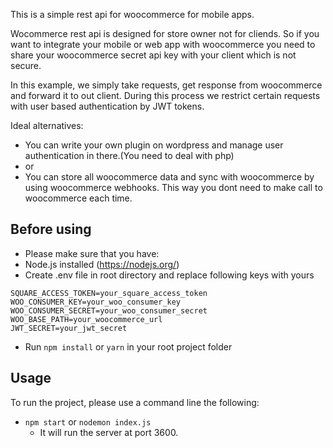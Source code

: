 This is a simple rest api for woocommerce for mobile apps.

Wocommerce rest api is designed for store owner not for cliends. So if you want to integrate your mobile or web app with woocommerce you need to share your woocommerce secret api key with your client which is not secure.

In this example, we simply take requests, get response from woocommerce and forward it to out client. During this process we restrict certain requests with user based authentication by JWT tokens.

Ideal alternatives:

- You can write your own plugin on wordpress and manage user authentication in there.(You need to deal with php)
- or
- You can store all woocommerce data and sync with woocommerce by using woocommerce webhooks. This way you dont need to make call to woocommerce each time.

## Before using

- Please make sure that you have:
- Node.js installed (https://nodejs.org/)
- Create .env file in root directory and replace following keys with yours

```
SQUARE_ACCESS_TOKEN=your_square_access_token
WOO_CONSUMER_KEY=your_woo_consumer_key
WOO_CONSUMER_SECRET=your_woo_consumer_secret
WOO_BASE_PATH=your_woocommerce_url
JWT_SECRET=your_jwt_secret
```

- Run `npm install` or `yarn` in your root project folder

## Usage

To run the project, please use a command line the following:

- `npm start` or `nodemon index.js`
  - It will run the server at port 3600.
